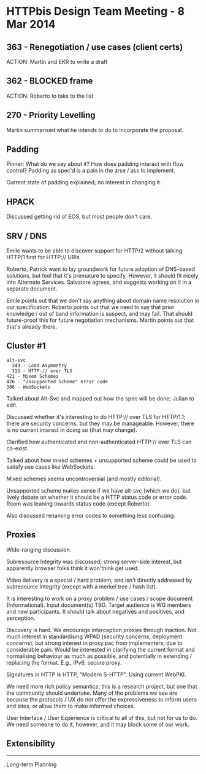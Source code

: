 # HTTPbis Design Team Meeting - 8 Mar 2014

## 363 - Renegotiation / use cases (client certs)

ACTION: Martin and EKR to write a draft

## 362 - BLOCKED frame

ACTION: Roberto to take to the list

## 270 - Priority Levelling

Martin summarised what he intends to do to incorporate the proposal.

## Padding

Pinner: What do we say about it? How does padding interact with flow control? Padding as spec'd is a pain in the arse / ass to implement.

Current state of padding explained; no interest in changing it.

## HPACK 

Discussed getting rid of EOS, but most people don't care.

## SRV / DNS

Emile wants to be able to discover support for HTTP/2 without talking HTTP/1 first for HTTP:// URIs.

Roberto, Patrick want to lay groundwork for future adoption of DNS-based solutions, but feel that it's premature to specify. However, it should fit nicely into Alternate Services. Salvatore agrees, and suggests working on it in a separate document.

Emile points out that we don't say anything about domain name resolution in our
specification. Roberto points out that we need to say that prior knowledge /
out of band information is suspect, and may fail. That should future-proof
this for future negotiation mechanisms. Martin points out that that's already
there.

## Cluster #1

    alt-svc 
      349 - Load Asymmetry
      315 - HTTP:// over TLS
    421 - Mixed Schemes
    426 - "Unsupported Scheme" error code
    386 - WebSockets

Talked about Alt-Svc and mapped out how the spec will be done; Julian to edit.
    
Discussed whether it's interesting to do HTTP:// over TLS for HTTP/1.1; there
are security concerns, but they may be manageable. However, there is no current
interest in doing so (that may change).

Clarified how authenticated and non-authenticated HTTP:// over TLS can co-exist.

Talked about how mixed schemes + unsupported scheme could be used
to satisfy use cases like WebSockets.

Mixed schemes seems uncontroversial (and mostly editorial).

Unsupported scheme makes sense if we have alt-svc (which we do), but lively
debate on whether it should be a HTTP status code or error code. Room was
leaning towards status code (except Roberto).

Also discussed renaming error codes to something less confusing.


## Proxies

Wide-ranging discussion.

Subresource Integrity was discussed; strong server-side interest, but
apparently browser folks think it won'think get used.

Video delivery is a special / hard problem, and isn't directly addressed by
subresource integrity (except with a merkel tree / hash list).

It is interesting to work on a proxy problem / use cases / scope document
(Informational). Input document(s) TBD. Target audience is WG members and new
participants. It should talk about negatives and positives, and perception.

Discovery is hard. We encourage interception proxies through inaction. Not much
interest in standardising WPAD (security concerns, deployment concerns), but
strong interest in proxy.pac from implementers, due to considerable pain. Would
be interested in clarifying the current format and normalising behaviour as
much as possible, and potentially in extending / replacing the format. E.g., IPv6, secure proxy.

 Signatures in HTTP is HTTP, "Modern S-HTTP". Using current WebPKI.

We need more rich policy semantics; this is a research project, but one that the community should undertake. Many of the problems we see are because the protocols / UX do not offer the expressiveness to inform users and sites, or allow them to make informed choices. 

User Interface / User Experience is critical to all of this, but not for us to do. We need someone to do it, however, and it may block some of our work.









## Extensibility

---

Long-term Planning
